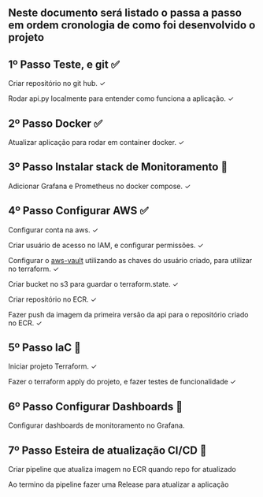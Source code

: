 ## Neste documento será listado o passa a passo em ordem cronologia de como foi desenvolvido o projeto

## 1º Passo Teste, e git :white_check_mark:
Criar repositório no git hub. &check;

Rodar api.py localmente para entender como funciona a aplicação. &check; 

## 2º Passo Docker :white_check_mark:
Atualizar aplicação para rodar em container docker. &check;

## 3º Passo Instalar stack de Monitoramento :black_square_button:
Adicionar Grafana e Prometheus no docker compose. &check;

## 4º Passo Configurar AWS :white_check_mark:
Configurar conta na aws. &check;

Criar usuário de acesso no IAM, e configurar permissões. &check;

Configurar o [aws-vault](https://github.com/99designs/aws-vault) utilizando as chaves do usuário criado, para utilizar no terraform. &check;

Criar bucket no s3 para guardar o terraform.state. &check; 

Criar repositório no ECR. &check;

Fazer push da imagem da primeira versão da api para o repositório criado no ECR. &check;

## 5º Passo IaC :black_square_button:
Iniciar projeto Terraform. &check;

Fazer o terraform apply do projeto, e fazer testes de funcionalidade &check;

## 6º Passo Configurar Dashboards :black_square_button:
Configurar dashboards de monitoramento no Grafana.

## 7º Passo Esteira de atualização CI/CD  :black_square_button:
Criar pipeline que atualiza imagem no ECR quando repo for atualizado

Ao termino da pipeline fazer uma Release para atualizar a aplicação
